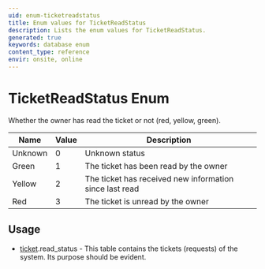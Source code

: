 ```yaml
---
uid: enum-ticketreadstatus
title: Enum values for TicketReadStatus
description: Lists the enum values for TicketReadStatus.
generated: true
keywords: database enum
content_type: reference
envir: onsite, online
---
```


# TicketReadStatus Enum

Whether the owner has read the ticket or not (red, yellow, green).

| Name | Value | Description |
|------|-------|-------------|
|Unknown|0|Unknown status|
|Green|1|The ticket has been read by the owner|
|Yellow|2|The ticket has received new information since last read|
|Red|3|The ticket is unread by the owner|

## Usage

* [ticket](../ticket.md).read_status - This table contains the tickets (requests) of the system. Its purpose should be evident.
